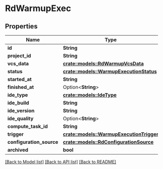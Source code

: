# RdWarmupExec

## Properties

Name | Type | Description | Notes
------------ | ------------- | ------------- | -------------
**id** | **String** |  | 
**project_id** | **String** |  | 
**vcs_data** | [**crate::models::RdWarmupVcsData**](RdWarmupVcsData.md) |  | 
**status** | [**crate::models::WarmupExecutionStatus**](WarmupExecutionStatus.md) |  | 
**started_at** | **String** |  | 
**finished_at** | Option<**String**> |  | [optional]
**ide_type** | [**crate::models::IdeType**](IdeType.md) |  | 
**ide_build** | **String** |  | 
**ide_version** | **String** |  | 
**ide_quality** | Option<**String**> |  | [optional]
**compute_task_id** | **String** |  | 
**trigger** | [**crate::models::WarmupExecutionTrigger**](WarmupExecutionTrigger.md) |  | 
**configuration_source** | [**crate::models::RdConfigurationSource**](RdConfigurationSource.md) |  | 
**archived** | **bool** |  | 

[[Back to Model list]](../README.md#documentation-for-models) [[Back to API list]](../README.md#documentation-for-api-endpoints) [[Back to README]](../README.md)


